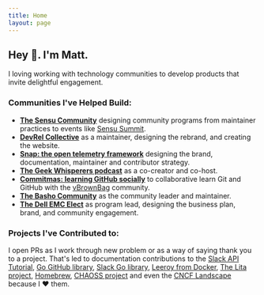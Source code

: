 ```yaml
---
title: Home
layout: page
---
```

## Hey 👋. I'm Matt.
I loving working with technology communities to develop products that invite delightful engagement.

### Communities I've Helped Build:

* **[The Sensu Community](https://sensu.io/community)** designing community programs from maintainer practices to events like [Sensu Summit](https://sensu.io/summit).
* **[DevRel Collective](https://devrelcollective.fun)** as a maintainer, designing the rebrand, and creating the website.
* **[Snap: the open telemetry framework](https://snap-telemetry.io)** designing the brand, documentation, maintainer and contributor strategy.
* **[The Geek Whisperers podcast](https://geek-whisperers.com/)** as a co-creator and co-host.
* **[Commitmas: learning GitHub socially](https://github.com/commitmas)** to collaborative learn Git and GitHub with the [vBrownBag](https://vbrownbag.com/) community.
* **[The Basho Community](https://github.com/basho-labs/the-basho-community)** as the community leader and maintainer.
* **[The Dell EMC Elect](https://community.emc.com/community/connect/dell_emc_elect)** as program lead, designing the business plan, brand, and community engagement.

### Projects I've Contributed to:

I open PRs as I work through new problem or as a way of saying thank you to a project. That's led to documentation contributions to the [Slack API Tutorial](https://github.com/slackapi/Slack-Ruby-Onboarding-Tutorial/pull/2), [Go GitHub library](https://github.com/google/go-github/pull/323), [Slack Go library](https://github.com/nlopes/slack/pull/170), [Leeroy from Docker](https://github.com/docker/leeroy/pull/40), [The Lita project](https://github.com/litaio/lita.io/pull/11), [Homebrew](https://github.com/Homebrew/brew/pull/1281), [CHAOSS project](https://github.com/chaoss/grimoirelab-tutorial/pull/3) and even the [CNCF Landscape](https://github.com/cncf/landscape/pull/759) because I ❤️ them.
